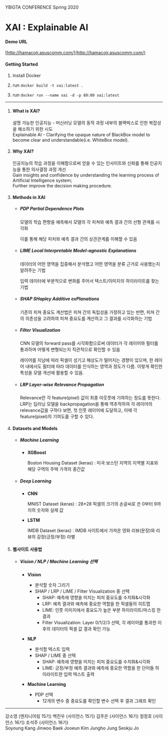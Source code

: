 YBIGTA CONFERENCE Spring 2020

# XAI : Explainable AI

#### Demo URL

   [http://hamacojr.asuscomm.com/](http://hamacojr.asuscomm.com/)

#### Getting Started

1. Install Docker

2. run `docker build -t xai:latest .`

3. run `docker run --name xai -d -p 80:80 xai:latest`

---



1. #### What is XAI?

   설명 가능한 인공지능 - 머신러닝 모델의 동작 과정 내부의 블랙박스로 인한 복잡성을 해소하기 위한 시도    
   Explainable AI \- Clarifying the opaque nature of BlackBox model to become clear and understandable(i.e. WhiteBox model).

   

2. #### Why XAI?

   인공지능의 학습 과정을 이해함으로써 얻을 수 있는 인사이트와 신뢰를 통해 인공지능을 통한 의사결정 과정 개선    
   Gain insights and confidence by understanding the learning process of Artificial Intelligence system;  
   Further improve the decision making procedure.

   

3. #### Methods in XAI

   - ##### PDP	Partial Dependence Plots

     모델의 학습 편향을 예측해서 모델의 각 피쳐와 예측 결과 간의 선형 관계를 시각화

     이를 통해 해당 피처와 예측 결과 간의 상관관계를 이해할 수 있음

     

   - ##### LIME    Local Interpretable Model-agnostic Explanations

     데이터의 어떤 영역을 집중해서 분석했고 어떤 영역을 분류 근거로 사용했는지 알려주는 기법

     입력 데이터에 부분적으로 변화를 주어서 텍스트/이미지의 하이라이트를 찾는 기법

     

   - ##### SHAP    SHapley Additive exPlanations

     기존의 피쳐 중요도 계산법은 피쳐 간의 독립성을 가정하고 있는 반면, 피쳐 간의 의존성을 고려하여 피쳐 중요도를 계산하고 그 결과를 시각화하는 기법

     

   - ##### Filter Visualization

     CNN 모델의 forward pass를 시각화함으로써 데이터가 각 레이어와 필터를 통과하며 어떻게 변형되는지 직관적으로 확인할 수 있음

     레이어를 지남에 따라 픽셀이 성기고 해상도가 떨어지는 경향이 있으며, 한 레이어 내에서도 필터에 따라 데이터를 인식하는 영역과 정도가 다름. 이렇게 확인한 특성을 모델 개선에 활용할 수 있음.

     

   - ##### LRP    Layer-wise Relevance Propagation

     Relevance란 각 feature(pixel) 값이 최종 아웃풋에 기여하는 정도를 뜻한다. LRP는 딥러닝 모델을 backpropagation을 통해 역추적하여 각 레이어의 relevance값을 구하다 보면, 첫 인풋 레이어에 도달하고, 이때 각 feature(pixel)의 기여도를 구할 수 있다.
     
     
     
     

4. #### Datasets and Models

   - ##### Machine Learning
     
     - **XGBoost**
     
       Boston Housing Dataset (keras) : 미국 보스턴 지역의 지역별 지표와 해당 구역의 주택 가격의 중간값
   - ##### Deep Learning
     
     - **CNN**
     
       MNIST Dataset (keras) : 28*28 픽셀의 크기의 손글씨로 쓴 0부터 9까지의 숫자와 실제 값
     
     - **LSTM** 
     
       IMDB Dataset (keras) : IMDB 사이트에서 가져온 영화 리뷰(문장)와 리뷰의 감정(긍정/부정) 라벨



5. #### 웹사이트 사용법

   - ##### Vision / NLP / Machine Learning 선택

     - **Vision**
       - 분석할 숫자 그리기
       - SHAP / LRP / LIME / Filter Visualization 중 선택
         - SHAP: 예측에 영향을 미치는 피처 중요도를 수치화&시각화
         - LRP: 예측 결과와 예측에 중요한 역할을 한 픽셀들의 히트맵
         - LIME: 인풋 이미지에서 중요도가 높은 부분 하이라이트/마스킹 한 결과
         - Filter Visualization: Layer 0/1/2/3 선택, 각 레이어를 통과한 이후의 데이터의 픽셀 값 결과 확인 가능

     - **NLP**
       - 분석할 텍스트 입력
       - SHAP / LIME 중 선택
         - SHAP: 예측에 영향을 미치는 피처 중요도를 수치화&시각화
         - LIME: 긍정/부정 예측 결과와 예측에 중요한 역할을 한 단어들 하이라이트한 입력 텍스트 출력
     - **Machine Learning**
       - PDP 선택
         - 12개의 변수 중 중요도를 확인할 변수 선택 후 결과 그래프 확인





------

강소영 (엔지니어링 15기)	백진우 (사이언스 15기)	김주은 (사이언스 16기)	정정호 (사이언스 16기)	조석주 (사이언스 16기)  
Soyoung Kang   Jinwoo Baek Jooeun Kim  Jungho Jung Seokju Jo
